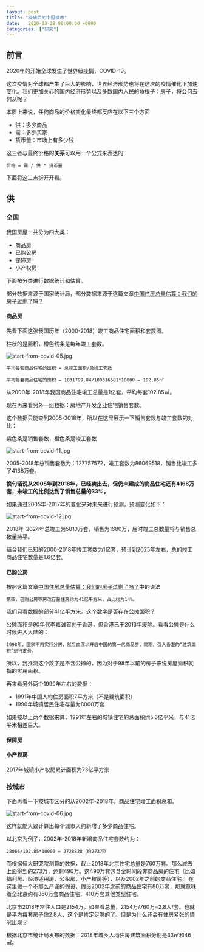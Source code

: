 ```yaml
---
layout: post
title: "疫情后的中国楼市"
date:   2020-03-28 00:00:00 +0800
categories: ["研究"]
---
```


## 前言

2020年的开始全球发生了世界级疫情，COVID-19。

这次疫情对全球都产生了巨大的影响，世界经济形势也将在这次的疫情催化下加速变化。我们更加关心的国内经济形势以及多数国内人民的命根子：房子，将会何去何从呢？

本质上来说，任何商品的价格变化最终都反应在以下三个方面

* 供：多少商品
* 需：多少买家
* 货币量：市场上有多少钱
  
这三者与最终价格的**关系**可以用一个公式来表达的：

```
价格 = 需 / 供 * 货币量
```

下面将这三点拆开开看。

## 供

### 全国

我国房屋一共分为四大类：

* 商品房
* 已购公房
* 保障房
* 小产权房

下面按分类进行数据统计和估算。

部分数据来源于国家统计局，部分数据来源于这篇文章[中国住房总量估算：我们的房子过剩了吗？](https://www.huxiu.com/article/298563.html)


#### 商品房

先看下面这张我国历年（2000-2018）竣工商品住宅面积和套数图。

柱状的是面积，橙色线条是每年竣工套数。

![start-from-covid-05.jpg](/images/start-from-covid-05.jpg)

```
平均每套商品住宅的面积 = 总竣工面积/总竣工套数

平均每套商品住宅的面积 = 1031799.84/100316581*10000 = 102.85㎡
```

从2000年-2018年我国商品住宅竣工总量是1亿套，平均每套102.85㎡。


现在再来看另外一组数据：房地产开发企业住宅销售套数。

这个数据只能查到2005-2018年，所以在这里展示一下销售套数与竣工套数的对比：

紫色条是销售套数，橙色条是竣工套数

![start-from-covid-11.jpg](/images/start-from-covid-11.jpg)

2005-2018年总销售套数为：127757572，竣工套数为86069518，销售比竣工多了4168万套。

**换句话说从2005年到2018年，已经卖出去，但仍未建成的商品住宅还有4168万套，未竣工的比例达到了销售总量的33%。** 

如果通过2005年-2017年的变化来对未来进行预测，预测变化如下：

![start-from-covid-12.jpg](/images/start-from-covid-12.jpg)

2018年-2024年总竣工为5810万套，销售为1680万，届时竣工总数量将与销售总数量持平。

结合我们已知的2000-2018年竣工套数为1亿套，预计到2025年左右，总的竣工商品住宅数量是1.6亿套。


#### 已购公房

按照这篇文章[中国住房总量估算：我们的房子过剩了吗？](https://www.huxiu.com/article/298563.html)中的说法

```
第四，已购公房等房改存量住房约为41亿平方米，占比约为14%。
```
我们只看数据的部分41亿平方米。这个数字是否存在公摊面积？

公摊面积是90年代李嘉诚首创于香港，但香港已于2013年废除。看看公摊是什么时候进入大陆的：

```
1998年，国家不再实行分房，然后由深圳开启中国的第一代商品房，同期，引入香港的“建筑面积”进行定价。
```
所以，我推测这个数字是不含公摊的，因为对于98年以前的房子来说房屋面积就指的实用面积。

再来看另外两个1990年左右的数据：

* 1991年中国人均住房面积7平方米（不是建筑面积）
* 1990年城镇居民住宅存量为8000万套



如果按以上两个数据来算，1991年左右的城镇住宅的总面积约5.6亿平米，与41亿平米相差巨大。



#### 保障房

#### 小产权房

2017年城镇小产权房累计面积为73亿平方米

### 按城市

下面再看一下按城市区分的从2002年-2018年，商品住宅竣工面积总和。

![start-from-covid-06.jpg](/images/start-from-covid-06.jpg)


这样就能大致计算出每个城市大约新增了多少商品住宅。

以北京为例子，2002年-2018年新增商品住宅套数约为：

```
28066/102.85*10000 = 2728828（约273万）
```
而根据恒大研究院测算的数据，截止2018年北京住宅总量是760万套。那么减去上面得到的273万，还剩490万。这490万套包含全时间段非商品房的住宅（比如福利房、经济适用房、公租房、小产权房等），以及2002年之前的商品住宅。 在这里做一个不那么严谨的假设，假设2002年之前的商品住宅有80万套，那就意味着全北京约有350万套商品住宅，410万套其他类型住宅。

北京市2018年常住人口是2154万。如果看总量，2154万/760万=2.8人/套。也就是平均每套房子住2.8人，这个是肯定足够的了。但是为什么还会有住房紧张的情况出现？

根据北京市统计局发布的数据：2018年城乡人均住房建筑面积分别是33㎡和46㎡。
